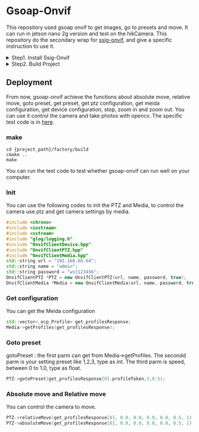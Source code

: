 # Gsoap-Onvif
This repository used gsoap onvif to get images, go to presets and move. It can run in jetson nano 2g version and test on the hikCamera. This repository do the secondary wrap for [ssig-onvif](https://github.com/smartsenselab/ssig-onvif), and give a specific  instruction to use it.
<details>
<summary>Step1. Install Ssig-Onvif</summary>


1. Install opnessl

```shell
# download openssl from web 
wget https://www.openssl.org/source/old/1.0.2/openssl-1.0.2l.tar.gz
tar -xzvf openssl-1.0.2l.tar.gz
cd openssl-1.0.2l
sudo ./config
sudo make 
sudo make test # you can test it with this line 
sudo make install 
# check openssl version
openssl version
```

2. Install libssl1.0

```shell
sudo apt-get install libssl1.0-dev
```

</details>

<details>
<summary>Step2. Build Project</summary>
Next step is build the project, you should remove the files in build fold,and the rebuild the project by the following lines.

```shell
cd gsoap-onvif
cd build 
rm -rf *
cmake ..
make -j 
./zoom_tea
```



</details>

## Deployment
From now, gsoap-onvif achieve the functions about absolute move, relative move, goto preset, get preset, get ptz configuration, get meida configuration, get device configuration, stop, zoom in and zoom out. You can use it control the camera and take photos with opencv.
The specific test code is in [here](https://github.com/RichardoMrMu/gsoap-onvif/blob/main/factory/test/test_analyser.cpp).
### make 

```shell
cd {project_path}/factory/build
cmake ..
make
```
You can run the test code to test whether gsoap-onvif can run well on your computer.

### Init
You can use the following codes to init the PTZ and Media, to control the camera use ptz and get camera settings by media.

```c++
#include <chrono>
#include <iostream>
#include <sstream> 
#include "glog/logging.h"
#include "OnvifClientDevice.hpp"
#include "OnvifClientPTZ.hpp"
#include "OnvifClientMedia.hpp"
std::string url = "192.168.66.64";
std::string name = "admin";
std::string password = "wst123456";
OnvifClientPTZ *PTZ = new OnvifClientPTZ(url, name, password, true);
OnvifClientMedia *Media = new OnvifClientMedia(url, name, password, true);
```

### Get configuration
You can get the Meida configuration

```c++
std::vector<_ocp_Profile> get_profilesResponse;
Media->getProfiles(get_profilesResponse);
```

### Goto preset
gotoPreset : the first parm can get from Media->getProfiles.
The secondd parm is your setting preset like 1,2,3, type as int.
The third parm is speed, between 0 to 1.0, type as float.

```c++
PTZ->gotoPreset(get_profilesResponse[0].profileToken,3,0.5);
```

### Absolute move and Relative move
You can control the camera to move.

```c++
PTZ->relativeMove(get_profilesResponse[0], 0.0, 0.0, 0.0, 0.0, 0.5, 1);
PTZ->absoluteMove(get_profilesResponse[0], 0.0, 0.0, 0.0, 0.0, 0.5, 1);
```

